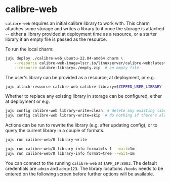 # calibre-web

`calibre-web` requires an initial calibre library to work with. This charm attaches some storage and writes a library to it once the storage is attached -- either a library provided at deployment time as a resource, or a starter library if an empty file is passed as the resource.

To run the local charm:
```bash
juju deploy ./calibre-web_ubuntu-22.04-amd64.charm \
    --resource calibre-web-image=lscr.io/linuxserver/calibre-web:latest \
    --resource calibre-library=./empty.zip  # an empty file
```

The user's library can be provided as a resource, at deployment, or e.g.
```bash
juju attach-resource calibre-web calibre-library=$ZIPPED_USER_LIBRARY
```

Whether to replace any existing library in storage can be configured, either at deployment or e.g.
```bash
juju config calibre-web library-write=clean  # delete any existing library first
juju config calibre-web library-write=skip  # do nothing if there's already a library
```

Actions can be run to rewrite the library (e.g. after updating config), or to query the current library in a couple of formats.
```bash
juju run calibre-web/0 library-write

juju run calibre-web/0 library-info format=ls-1 --wait=1m
juju run calibre-web/0 library-info format=tree --wait=1m
```

You can connect to the running `calibre-web` at `$APP_IP:8083`. The default credentials are `admin` and `admin123`. The library locations `/books` needs to be entered on the following screen before further options will be available.
